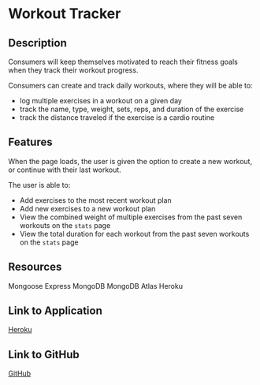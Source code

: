 # Workout Tracker
## Description

Consumers will keep themselves motivated to reach their fitness goals when they track their workout progress.

Consumers can create and track daily workouts, where they will be able to:
* log multiple exercises in a workout on a given day
* track the name, type, weight, sets, reps, and duration of the exercise
* track the distance traveled if the exercise is a cardio routine

## Features
When the page loads, the user is given the option to create a new workout, or continue with their last workout.

The user is able to:
* Add exercises to the most recent workout plan
* Add new exercises to a new workout plan
* View the combined weight of multiple exercises from the past seven workouts on the `stats` page
* View the total duration for each workout from the past seven workouts on the `stats` page


## Resources
Mongoose
Express
MongoDB
MongoDB Atlas
Heroku


## Link to Application

[Heroku](https://rocky-gorge-68245.herokuapp.com/)

## Link to GitHub

[GitHub](https://github.com/adina-hc/18-workout-tracker)
